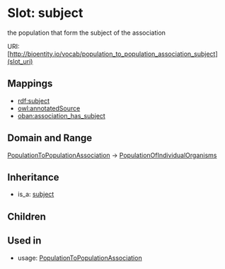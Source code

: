 # Slot: subject


the population that form the subject of the association

URI: [http://bioentity.io/vocab/population_to_population_association_subject](slot_uri)
## Mappings

 * [rdf:subject](http://purl.obolibrary.org/obo/rdf_subject)
 * [owl:annotatedSource](http://purl.obolibrary.org/obo/owl_annotatedSource)
 * [oban:association_has_subject](http://purl.obolibrary.org/obo/oban_association_has_subject)
## Domain and Range

[PopulationToPopulationAssociation](PopulationToPopulationAssociation.md) -> [PopulationOfIndividualOrganisms](PopulationOfIndividualOrganisms.md)
## Inheritance

 *  is_a: [subject](subject.md)
## Children

## Used in

 *  usage: [PopulationToPopulationAssociation](PopulationToPopulationAssociation.md)
